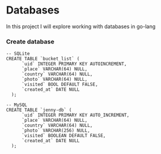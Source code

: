 # Databases
In this project I will explore working with databases in go-lang

### Create database
```
-- SQLite
CREATE TABLE `bucket_list` (
      `uid` INTEGER PRIMARY KEY AUTOINCREMENT,
      `place` VARCHAR(64) NULL,
      `country` VARCHAR(64) NULL,
      `photo` VARCHAR(64) NULL,
      `visited` BOOL DEFAULT FALSE,
      `created_at` DATE NULL
  );
```

```
-- MySQL
CREATE TABLE `jenny-db` (
      `uid` INTEGER PRIMARY KEY AUTO_INCREMENT,
      `place` VARCHAR(64) NULL,
      `country` VARCHAR(64) NULL,
      `photo` VARCHAR(256) NULL,
      `visited` BOOLEAN DEFAULT FALSE,
      `created_at` DATE NULL
  );
```
